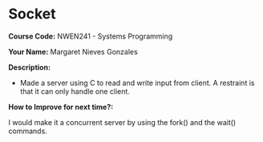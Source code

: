 # Socket
**Course Code:** NWEN241 - Systems Programming

**Your Name:** Margaret Nieves Gonzales

**Description:**
- Made a server using C to read and write input from client. A restraint is that it can only handle one client.

**How to Improve for next time?:**

I would make it a concurrent server by using the fork() and the wait() commands.
